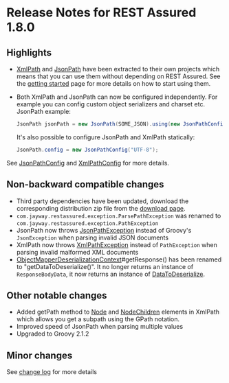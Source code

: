 # Release Notes for REST Assured 1.8.0 #

## Highlights ##
* [XmlPath](http://static.javadoc.io/com.jayway.restassured/xml-path/1.8.0/com/jayway/restassured/path/xml/XmlPath.html) and [JsonPath](http://static.javadoc.io/com.jayway.restassured/json-path/1.8.0/com/jayway/restassured/path/json/JsonPath.html) have been extracted to their own projects which means that you can use them without depending on REST Assured. See the [getting started](GettingStarted) page for more details on how to start using them.
* Both XmlPath and JsonPath can now be configured independently. For example you can config custom object serializers and charset etc. JsonPath example:

  ```java
  JsonPath jsonPath = new JsonPath(SOME_JSON).using(new JsonPathConfig("UTF-8"));
  ```

  It's also possible to configure JsonPath and XmlPath statically:

  ```java
  JsonPath.config = new JsonPathConfig("UTF-8");
  ```
 See [JsonPathConfig](http://static.javadoc.io/com.jayway.restassured/rest-assured/1.8.0/com/jayway/restassured/path/json/config/JsonPathConfig.html) and [XmlPathConfig](http://static.javadoc.io/com.jayway.restassured/rest-assured/1.8.0/com/jayway/restassured/path/xml/config/XmlPathConfig.html) for more details.

## Non-backward compatible changes ##
* Third party dependencies have been updated, download the corresponding distribution zip file from the [download page](http://code.google.com/p/rest-assured/downloads/list).
* `com.jayway.restassured.exception.ParsePathException` was renamed to `com.jayway.restassured.exception.PathException`
* JsonPath now throws [JsonPathException](http://static.javadoc.io/com.jayway.restassured/json-path/1.8.0/com/jayway/restassured/path/json/exception/JsonPathException.html) instead of Groovy's `JsonException` when parsing invalid JSON documents
* XmlPath now throws [XmlPathException](http://static.javadoc.io/com.jayway.restassured/xml-path/1.8.0/com/jayway/restassured/path/xml/exception/XmlPathException.html) instead of `PathException` when parsing invalid malformed XML documents
* [ObjectMapperDeserializationContext](http://static.javadoc.io/com.jayway.restassured/rest-assured/1.8.0/com/jayway/restassured/mapper/ObjectMapperDeserializationContext.html)#getResponse() has been renamed to "getDataToDeserialize()". It no longer returns an instance of `ResponseBodyData`, it now returns an instance of [DataToDeserialize](http://static.javadoc.io/com.jayway.restassured/rest-assured-common/1.8.0/com/jayway/restassured/mapper/DataToDeserialize.html).

## Other notable changes ##
* Added getPath method to [Node](http://static.javadoc.io/com.jayway.restassured/rest-assured/1.8.0/com/jayway/restassured/path/xml/element/Node.html) and [NodeChildren](http://static.javadoc.io/com.jayway.restassured/rest-assured/1.8.0/com/jayway/restassured/path/xml/element/NodeChildren.html) elements in XmlPath which allows you get a subpath using the GPath notation.
* Improved speed of JsonPath when parsing multiple values
* Upgraded to Groovy 2.1.2


## Minor changes ##
See [change log](http://github.com/jayway/rest-assured/raw/master/changelog.txt) for more details

